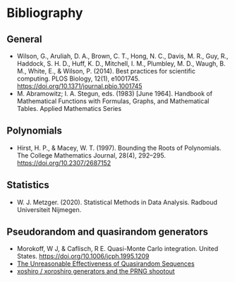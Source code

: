 # Bibliography

## General
- Wilson, G., Aruliah, D. A., Brown, C. T., Hong, N. C., Davis, M. R., Guy, R., Haddock, S. H. D., Huff, K. D., Mitchell, I. M., Plumbley, M. D., Waugh, B. M., White, E., & Wilson, P. (2014). Best practices for scientific computing. PLOS Biology, 12(1), e1001745. https://doi.org/10.1371/journal.pbio.1001745
- M. Abramowitz; I. A. Stegun, eds. (1983) [June 1964]. Handbook of Mathematical Functions with Formulas, Graphs, and Mathematical Tables. Applied Mathematics Series

## Polynomials
- Hirst, H. P., & Macey, W. T. (1997). Bounding the Roots of Polynomials. The College Mathematics Journal, 28(4), 292–295. https://doi.org/10.2307/2687152

## Statistics
- W. J. Metzger. (2020). Statistical Methods in Data Analysis. Radboud Universiteit Nijmegen.

## Pseudorandom and quasirandom generators
- Morokoff, W J, & Caflisch, R E. Quasi-Monte Carlo integration. United States. https://doi.org/10.1006/jcph.1995.1209 
- [The Unreasonable Effectiveness of Quasirandom Sequences](http://extremelearning.com.au/unreasonable-effectiveness-of-quasirandom-sequences/)
- [xoshiro / xoroshiro generators and the PRNG shootout](https://prng.di.unimi.it/)
